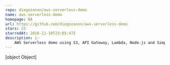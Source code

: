 ```yaml
---
repo: diegozanon/aws-serverless-demo
name: aws-serverless-demo
homepage: NA
url: https://github.com/diegozanon/aws-serverless-demo
stars: 23
starredAt: 2016-11-10T23:05:47Z
description: |-
    AWS Serverless demo using S3, API Gateway, Lambda, Node.js and SimpleDB
---
```


[object Object]
